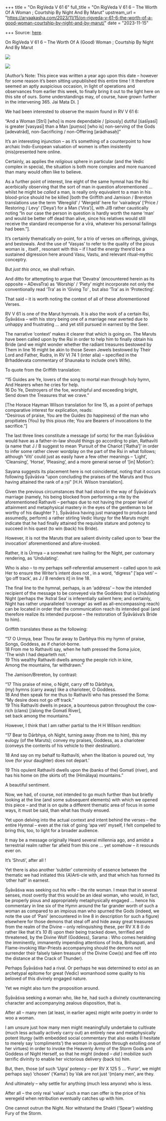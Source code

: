 +++
title = "On RigVeda V 61 6"
full_title = "On RigVeda V 61 6 – The Worth Of A Woman ; Courtship By Night And By Marut"
upstream_url = "https://aryaakasha.com/2023/11/15/on-rigveda-v-61-6-the-worth-of-a-good-woman-courtship-by-night-and-by-marut/"
date = "2023-11-15"

+++
Source: [here](https://aryaakasha.com/2023/11/15/on-rigveda-v-61-6-the-worth-of-a-good-woman-courtship-by-night-and-by-marut/).

On RigVeda V 61 6 – The Worth Of A (Good) Woman ; Courtship By Night And By Marut

![](https://aryaakasha.files.wordpress.com/2022/11/1507712359783_img_20170906_234311__62857-1.jpg)

![](https://aryaakasha.files.wordpress.com/2022/11/tumblr_ousogezd0v1sjjdtyo1_1280-2.jpg)

\[Author’s Note: This piece was written a year ago upon this date – however for some reason it’s been sitting unpublished this entire time ! It therefore seemed an aptly auspicious occasion, in light of operations and observances from earlier this week, to finally bring it out to the light here on this site of ours. Some understandings may, of course, have grown further in the intervening 365. Jai Mata Di. \]  

We had been interested to observe the maxim found in RV V 61 6:

“And a Woman \[Strī\] \[who\] is more dependable / \[piously\] dutiful \[śaśīyasī\] is greater \[vasyasī\] than a Man \[puṃso\] \[who is\] non-serving of the Gods \[adevatrād\], non-Sacrificing / non-Offering \[arādhasaḥ\]”

It’s an interesting injunction – as it’s something of a counterpoint to how archaic Indo-European valuation of women is often insistently (mis)presented here online.

Certainly, as applies the *religious* sphere in particular (and the Vedic complex in specia), the situation is both more complex and more nuanced than many would often like to believe.

As a further point of interest, line eight of the same hymnal has the Rsi acerbically observing that the sort of man in question aforementioned … whilst he might be *called* a man, is really only equivalent to a man in his blood-price should he be killed \[both the Griffith and Jamison / Brereton translations use the term ‘Weregild’ / ‘Wergeld’ here for ‘vaíradeya’ \[‘Price / Restoring / Levy’ (‘Deya’) for a Man (‘Vira’)\], with J/B rather caustically noting “In our case the person in question is hardly worth the name ‘man’ and would be better off dead than alive, since his relatives would still receive the standard recompense for a vīrá, whatever his personal failings had been.”\].

It’s certainly thematically on-point, for a trio of verses on offerings, givings, and bestowals. And the use of ‘Vasyas’ to refer to the quality of the pious woman is , itself , resonant with this – if I had the energy there’d be a sustained digression here around Vasu, Vastu, and relevant ritual-mythic conceptry.

But *just this once*, we shall refrain.

And ditto for attempting to argue that ‘Devatra’ (encountered herein as its opposite – ADevaTra) as ‘Worship’ / ‘Piety’ might incorporate not only the conventionally read ‘Tra’ as in ‘Giving To’ , but also ‘Tra’ as in ‘Protecting’.

That said – it is worth noting the context of all of these aforementioned Verses.

RV V 61 is one of the Marut hymnals. It is also the work of a certain Rsi, Śyāvāśva – with his story being one of a marriage near averted due to unhappy and frustrating … and yet still pursued in earnest by the Seer.

The narrative ‘context’ makes it clearer that which is going on. The Maruts have been called upon by the Rsi in order to help him to finally obtain his Bride (and we might wonder whether the radiant treasures bestowed by Them in line 16 might be akin to those Seven Jewels bestowed by Their Lord and Father, Rudra, in RV VI 74 1 (inter alia) – specified in the Brhaddevata commentary of Shaunaka to include one’s Wife).

To quote from the Griffith translation:

“15 Guides are Ye, lovers of the song to mortal man through holy hymn,  
And Hearers when he cries for help.  
16 Do Ye, Destroyers of the foe, worshipful and exceeding bright,  
Send down the Treasures that we crave.”

\[The Horace Hayman Wilson translation for line 15, as a point of perhaps comparative interest for explication, reads:  
“Desirous of praise, You are the Guides (to happiness) of the man who propitiates (You) by this pious rite; You are Bearers of invocations to the sacrifice.”\]

The last three lines constitute a message (of sorts) for the man Śyāvāśva would have as a father-in-law should things go according to plan, Rathavīti (a name that J / B suggest to mean ‘Pursuit of the Chariot \[‘Ratha’\]’ in order to infer some rather clever wordplay on the part of the Rsi in what follows; although ‘Viti’ could just as easily have a few other meanings – ‘Light’, ‘Cleansing’, ‘Horse’, ‘Pleasing’, and a more general sense of ‘\[in\] Motion’):

Sayana suggests its placement here is not coincidental, noting that it occurs following Śyāvāśva “upon concluding the praises of the Maruts and thus having attained the rank of a ṛṣi” \[H.H. Wilson translation\].

Given the previous circumstances that had stood in the way of Śyāvāśva’s marriage (namely, his being blocked from performing a rite by the aforementioned Rathaviti – perhaps due to not having the proper level of attainment and metaphysical mastery in the eyes of the gentleman to be worthy of his daughter ? ), Śyāvāśva having just managed to produce (and assumedly, perform) a rather stirling Vedic liturgy for the Maruts might indicate that he had finally attained the requisite stature and potency to succeed in his quest (to win (back) his Bride).

However, it is not the Maruts that are salient divinity called upon to ‘bear the invocation’ aforementioned and afore-invoked.

Rather, it is Ūrmya – a somewhat rare hailing for the Night, per customary rendering, as ‘Undulating’.

Who is also – to my perhaps self-referential amusement – called upon to ask Her to ensure the Writer’s intent does not , in a word, “digress” \[‘apa veti’ – ‘go off track’, as J / B renders it\] in line 18.

The final line to the hymnal, perhaps, is an ‘address’ – how the intended recipient of the message to be conveyed via the Goddess that is Undulating Night (perhaps the ‘Astral Sea’ is inferentially salient here; and certainly, Night has rather unparalleled ‘coverage’ as well as all-encompassing reach) can be located in order that the communication reach its intended goal (and therefore realize its intended purpose – the restoration of Śyāvāśva’s Bride to him).

Griffith translates these as the following:

“17 O Urmya, bear Thou far away to Darbhya this my hymn of praise,  
Songs, Goddess, as if chariot-borne.  
18 From me to Rathaviti say, when he hath pressed the Soma juice,  
‘The wish I had departeth not.’  
19 This wealthy Rathaviti dwells among the people rich in kine,  
Among the mountains, far withdrawn.”

The Jamison/Brereton, by contrast:

“17 This praise of mine, o Night, carry off to Dārbhya,  
(my) hymns (carry away) like a charioteer, O Goddess.  
18 And then speak for me thus to Rathavīti who has pressed the Soma:  
“My desire does not go off track.”  
19 This Rathavīti dwells in peace, a bounteous patron throughout the cow-rich (clans) \[/along the Gomatī River\],  
set back among the mountains.”

However, I think that I am rather partial to the H H Wilson rendition:

“17 Bear to Dārbhya, oh Night, turning away (from me to him), this my eulogy (of the Maruts); convey my praises, Goddess, as a charioteer (conveys the contents of his vehicle to their destination).

18 And say on my behalf to Rathavīti, when the libation is poured out, ‘my love (for your daughter) does not depart.’

19 This opulent Rathavīti dwells upon the (banks of the) Gomatī (river), and has his home on (the skirts of) the (Himālaya) mountains.”

A beautiful sentiment.

Now, we had, of course, not intended to go much further than but briefly looking at the line (and some subsequent elements) with which we opened this piece – and that is on quite a different thematic area of focus in some ways, it must be said, than what has thusly ensued.

Yet upon delving into the actual context and intent behind the verses – the entire Hymnal – even at the risk of going ‘apa veti’ myself, I felt compelled to bring this, too, to light for a broader audience.

It may be a message originally Heard several millennia ago, and amidst a terrestrial realm rather far afield from this one … yet somehow – it resounds ever on.

It’s ‘Shruti’, after all !

Yet there is also another ‘subtler’ coterminity of essence between the thematic we had initiated this (A)Arti-cle with, and that which has formed its ‘other half’ in earnest.

Śyāvāśva was seeking out his wife – the rite woman. I mean that in several senses, most overtly that this would be an ideal woman, who would, in fact, be properly pious and appropriately metaphysically engaged … hence his commentary in line six of the Hymn around the far grander worth of such a woman as compared to an impious man who spurned the Gods (indeed, we note the use of ‘Pani’ (encountered in line 8 in description for such a figure) elsewhere for those demons that steal off and hide away great treasures from the realm of the Divine – only relinquishing these, per RV X 8 (I do rather like that it’s *10 8*) upon their being tracked down, terrified and threatened, by the Divine Wolf (Goddess), Sarama : Who comes heralding the imminently, immanently impending attentions of Indra, Brihaspati, and Flame-invoking War-Priests accompanying should the demons not surrender their falsely taken treasure of the Divine Cow(s) and flee off into the distance at the Crack of Thunder).

Perhaps Śyāvāśva had a rival. Or perhaps he was determined to extol as an archetypal epitome for great (Vedic) womanhood some quality to his beloved of this divinely engaged nature.

Yet we might also turn the proposition around.

Śyāvāśva seeking a woman who, like he, had such a divinely countenancing character and accompanying zealous disposition, that is.

After all – many men (at least, in earlier ages) might write poetry in order to woo a woman.

I am unsure just how many men might meaningfully undertake to cultivate (much less actually actively carry out) an entirely new and metaphysically potent liturgy (with embedded social commentary that also exalts (I hesitate to merely say ‘compliments’) the woman in question through extolling one of her virtues) in order to invoke the Heavenly Army of the Storm Gods and Goddess of Night Herself, so that he might (indeed – *did* ) mobilize such terrific divinity to enable her victorious delivery (back to) him.

But, then, those (of such ‘Ugra’ potency – per RV X 125 5 … ‘Furor’, we might perhaps say) ‘chosen’ (‘Kama’) by Vak are not just ‘(m)any men’, are they.

And ultimately – why settle for anything (much less any*one*) who is less.

After all – the only real ‘value’ such a man can offer is the price of his weregeld when retribution eventually catches up with him.

One cannot outrun the Night. Nor withstand the Shakti (‘Spear’) wielding Fury of the Storm.
